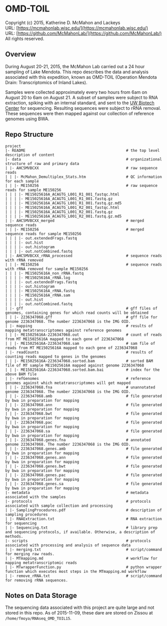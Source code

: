 OMD-TOIL
===
Copyright (c) 2015, Katherine D. McMahon and Lackeys  
URL: [https://mcmahonlab.wisc.edu/](https://mcmahonlab.wisc.edu/)  
URL: [https://github.com/McMahonLab/](https://github.com/McMahonLab/)  
All rights reserved.

Overview
--
During August 20-21, 2015, the McMahon Lab carried out a 24 hour sampling of Lake Mendota. This repo describes the data and analysis associated with this expedition, known as OMD-TOIL (Operation Mendota Drain: Transcriptomics of Inland Lakes).

Samples were collected approximately every two hours from 6am on August 20 to 6am on August 21. A subset of samples were subject to RNA extraction, spiking with an internal standard, and sent to the [UW Biotech Center](https://www.biotech.wisc.edu/) for sequencing. Resulting sequences were subject to rRNA removal. These sequences were then mapped against our collection of reference genomes using BWA.

Repo Structure
--
    project
    |- README                                             # the top level description of content
    |- data                                               # organizational structure of raw and primary data
    | |- AHC5MVBCXX                                       # raw sequence reads
    | | |- McMahon_Demultiplex_Stats.htm                  # QC information for each sample
    | | |- ME150256                                       # raw sequence reads for sample ME150256
    | | | |- ME15025616A_ACAGTG_L001_R1_001_fastqc.html   
    | | | |- ME15025616A_ACAGTG_L001_R1_001.fastq.gz      
    | | | |- ME15025616A_ACAGTG_L001_R1_001.fastq.gz.md5  
    | | | |- ME15025616A_ACAGTG_L001_R2_001_fastqc.html   
    | | | |- ME15025616A_ACAGTG_L001_R2_001.fastq.gz      
    | | | |- ME15025616A_ACAGTG_L001_R2_001.fastq.gz.md5  
    | |- AHC5MVBCXX_merged                                # merged sequence reads
    | | |- ME150256                                       # merged sequence reads for sample ME150256
    | | | |- out.extendedFrags.fastq
    | | | |- out.hist
    | | | |- out.histogram
    | | | |- out.notCombined.fastq
    | |- AHC5MVBCXX_rRNA_processed                        # sequence reads with rRNA removed
    | | |- ME150256                                       # sequence reads with rRNA removed for sample ME150256
    | | | |- ME15025616A_non_rRNA.fastq  
    | | | |- ME15025616A_rRNA.log  
    | | | |- out.extendedFrags.fastq  
    | | | |- out.histogram
    | | | |- ME15025616A_rRNA.fastq      
    | | | |- ME15025616A_rRNA.sam  
    | | | |- out.hist                 
    | | | |- out.notCombined.fastq
    | |- gff                                              # gff files of genomes, containing genes for which read counts will be obtained
    | | |- 2236347068.gff                                 # gff file for genome 2236347068. The number 2236347068 is the IMG OID.
    | |- mapping                                          # results of mapping metatranscriptomes against reference genomes
    | | |- ME15025616A-2236347068.out                     # count of reads from MT ME15025616A mapped to each gene of 2236347068
    | | |- ME15025616A-2236347068.sam                     # sam file of reads from MT ME15025616A mapped to each gene of 2236347068
    | |- readCounts                                       # results of counting reads mapped to genes in the genomes
    | | |- ME15025616A-2236347068.sorted.bam              # sorted BAM file of MT sample ME15025616A mapped against genome 2236347068
    | | |- ME15025616A-2236347068.sorted.bam.bai          # index for the above BAM file
    | |- refGenomes                                       # reference genomes against which metatranscriptomes will get mapped
    | | |- 2236347068.fna                                 # unannotated genome 2236347068. The number 2236347068 is the IMG OID.
    | | |- 2236347068.amb                                 # file generated by bwa in preparation for mapping
    | | |- 2236347068.ann                                 # file generated by bwa in preparation for mapping
    | | |- 2236347068.bwt                                 # file generated by bwa in preparation for mapping
    | | |- 2236347068.pac                                 # file generated by bwa in preparation for mapping
    | | |- 2236347068.sa                                  # file generated by bwa in preparation for mapping
    | | |- 2236347068.genes.fna                           # annotated genome 2236347068. The number 2236347068 is the IMG OID.
    | | |- 2236347068.genes.amb                           # file generated by bwa in preparation for mapping
    | | |- 2236347068.genes.ann                           # file generated by bwa in preparation for mapping
    | | |- 2236347068.genes.bwt                           # file generated by bwa in preparation for mapping
    | | |- 2236347068.genes.pac                           # file generated by bwa in preparation for mapping
    | | |- 2236347068.genes.sa                            # file generated by bwa in preparation for mapping
    |- metadata                                           # metadata associated with the samples
    |- protocols                                          # protocols associated with sample collection and processing
    | |- SamplingProcedures.pdf                           # description of sampling procedures
    | |- RNAExtraction.txt                                # RNA extraction for sequencing
    | |- Sequencing.txt                                   # library prep and sequencing protocols, if available. Otherwise, a description of methods.
    |- scripts                                            # protocols associated with processing and analysis of sequence data
    | |- merging.txt                                      # script/command for merging raw reads.
    | |- MTmapping.md                                     # workflow for mapping metatranscriptomic reads
    | |- MTwrapperFunction.py                             # python wrapper function which executes most steps in the MTmapping.md workflow
    | |- remove_rRNA.txt                                  # script/command for removing rRNA sequences.

Notes on Data Storage
--
The sequencing data associated with this project are quite large and not stored in this repo. As of 2015-11-09, these dare are stored on Zissou at `/home/fmoya/RNAseq_OMD_TOIL15`.
